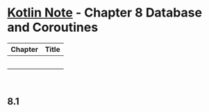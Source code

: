 # [Kotlin Note](../../README.md) - Chapter 8 Database and Coroutines
| Chapter | Title |
| :-: | :- |
|  | []() |
|  | []() |
|  | []() |
|  | []() |
|  | []() |

<br />

## 8.1 

<br />
